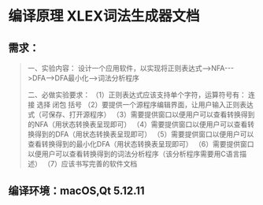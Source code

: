 # 编译原理 XLEX词法生成器文档



## 需求：

> 一、实验内容：
> 设计一个应用软件，以实现将正则表达式-->NFA--->DFA-->DFA最小化-->词法分析程序
>
> 二、必做实验要求：
>  （1）正则表达式应该支持单个字符，运算符号有： 连接  选择 闭包  括号
>  （2）要提供一个源程序编辑界面，让用户输入正则表达式（可保存、打开源程序）
>  （3）需要提供窗口以便用户可以查看转换得到的NFA（用状态转换表呈现即可）
>  （4）需要提供窗口以便用户可以查看转换得到的DFA（用状态转换表呈现即可）
>  （5）需要提供窗口以便用户可以查看转换得到的最小化DFA（用状态转换表呈现即可）
>  （6）需要提供窗口以便用户可以查看转换得到的词法分析程序（该分析程序需要用C语言描述）
>  （7）应该书写完善的软件文档

## 编译环境：macOS,Qt 5.12.11

